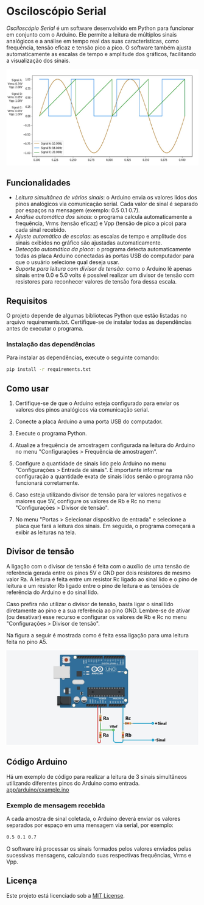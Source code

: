 # Osciloscópio Serial

*Osciloscópio Serial* é um software desenvolvido em Python para funcionar em conjunto com o Arduino. Ele permite a leitura de múltiplos sinais analógicos e a análise em tempo real das suas características, como frequência, tensão eficaz e tensão pico a pico. O software também ajusta automaticamente as escalas de tempo e amplitude dos gráficos, facilitando a visualização dos sinais.

![Interface do programa](image/osciloscopio.jpeg)

## Funcionalidades

- *Leitura simultânea de vários sinais*: o Arduino envia os valores lidos dos pinos analógicos via comunicação serial. Cada valor de sinal é separado por espaços na mensagem (exemplo: 0.5 0.1 0.7).
- *Análise automática dos sinais*: o programa calcula automaticamente a frequência, Vrms (tensão eficaz) e Vpp (tensão de pico a pico) para cada sinal recebido.
- *Ajuste automático de escalas*: as escalas de tempo e amplitude dos sinais exibidos no gráfico são ajustadas automaticamente.
- *Detecção automática da placa*: o programa detecta automaticamente todas as placa Arduino conectadas às portas USB do computador para que o usuário selecione qual deseja usar.
- *Suporte para leitura com divisor de tensão*: como o Arduíno lê apenas sinais entre 0.0 e 5.0 volts é possível realizar um divisor de tensão com resistores para reconhecer valores de tensão fora dessa escala.

## Requisitos

O projeto depende de algumas bibliotecas Python que estão listadas no arquivo requirements.txt. Certifique-se de instalar todas as dependências antes de executar o programa.

### Instalação das dependências

Para instalar as dependências, execute o seguinte comando:

```bash
pip install -r requirements.txt
```

## Como usar

1. Certifique-se de que o Arduino esteja configurado para enviar os valores dos pinos analógicos via comunicação serial.

2. Conecte a placa Arduino a uma porta USB do computador.

3. Execute o programa Python.

4. Atualize a frequência de amostragem configurada na leitura do Arduino no menu "Configurações > Frequência de amostragem".

5. Configure a quantidade de sinais lido pelo Arduino no menu "Configurações > Entrada de sinais". É importante informar na configuração a quantidade exata de sinais lidos senão o programa não funcionará corretamente.

6. Caso esteja utilizando divisor de tensão para ler valores negativos e maiores que 5V, configure os valores de Rb e Rc no menu "Configurações > Divisor de tensão".

7. No menu "Portas > Selecionar dispositivo de entrada" e selecione a placa que fará a leitura dos sinais. Em seguida, o programa começará a exibir as leituras na tela.

## Divisor de tensão

A ligação com o divisor de tensão é feita com o auxílio de uma tensão de referência gerada entre os pinos 5V e GND por dois resistores de mesmo valor Ra. A leitura é feita entre um resistor Rc ligado ao sinal lido e o pino de leitura e um resistor Rb ligado entre o pino de leitura e as tensões de referência do Arduino e do sinal lido.

Caso prefira não utilizar o divisor de tensão, basta ligar o sinal lido diretamente ao pino e a sua referência ao pino GND. Lembre-se de ativar (ou desativar) esse recurso e configurar os valores de Rb e Rc no menu "Configurações > Divisor de tensão".

Na figura a seguir é mostrada como é feita essa ligação para uma leitura feita no pino A5.

![Divisor de tensão](image/voltage_divider.jpg)

## Código Arduino

Há um exemplo de código para realizar a leitura de 3 sinais simultâneos utilizando diferentes pinos do Arduino como entrada. [app/arduino/example.ino](app/arduino/example.ino)

### Exemplo de mensagem recebida

A cada amostra de sinal coletada, o Arduino deverá enviar os valores separados por espaço em uma mensagem via serial, por exemplo:

```bash
0.5 0.1 0.7
```

O software irá processar os sinais formados pelos valores enviados pelas sucessivas mensagens, calculando suas respectivas frequências, Vrms e Vpp.

## Licença

Este projeto está licenciado sob a [MIT License](LICENSE).
